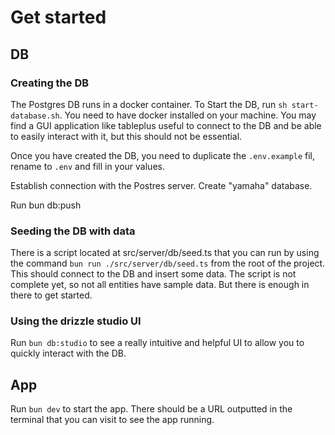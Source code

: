 # Get started

## DB

### Creating the DB

The Postgres DB runs in a docker container. To Start the DB, run `sh start-database.sh`. You need to have docker installed on your machine. You may find a GUI application like tableplus useful to connect to the DB and be able to easily interact with it, but this should not be essential.

Once you have created the DB, you need to duplicate the `.env.example` fil, rename to `.env` and fill in your values.

Establish connection with the Postres server. Create "yamaha" database.

Run bun db:push

### Seeding the DB with data

There is a script located at src/server/db/seed.ts that you can run by using the command `bun run ./src/server/db/seed.ts` from the root of the project. This should connect to the DB and insert some data. The script is not complete yet, so not all entities have sample data. But there is enough in there to get started.

### Using the drizzle studio UI

Run `bun db:studio` to see a really intuitive and helpful UI to allow you to quickly interact with the DB.

## App

Run `bun dev` to start the app. There should be a URL outputted in the terminal that you can visit to see the app running.
